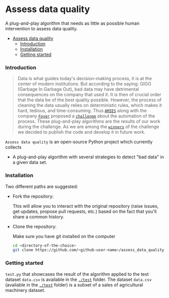# Assess data quality

A plug-and-play algorithm that needs as little as possible human intervention to assess data quality.

- [Assess data quality](#assess-data-quality)
    - [Introduction](#introduction)
    - [Installation](#installation)
    - [Getting started](#getting-started)

### Introduction

> Data is what guides today's decision-making process, it is at the center of modern institutions.
> But according to the saying: GIGO (Garbage In Garbage Out), bad data may have detrimental consequences on the company that used it.
> It is then of crucial order that the data be of the best quality possible.
> However, the process of cleaning the data usually relies on deterministic rules, which makes it hard, tedious, and time-consuming.
> Thus [`AMIES`](<https://www.agence-maths-entreprises.fr/public/pages/index.html>) along with the company [`Foyer`](https://www.foyer.lu/en) proposed a [`challenge`](https://challenge-maths.sciencesconf.org/) about the automation of the process.
> These plug-and-play algorithms are the results of our work during the challenge.
> As we are among the [`winners`](https://briques2math.home.blog/2021/10/26/diala-mariem-et-mehdi-evaluation-automatique-de-la-qualite-de-donnees/) of the challenge we decided to publish the code and develop it in future work.

`Assess data quality` is an open-source Python project which currently collects

- A plug-and-play algorithm with several strategies to detect "bad data" in a given data set.

### Installation

Two different paths are suggested:

- Fork the repository:

  This will allow you to interact with the original repository (raise issues, get updates, propose pull requests, etc.) based on the fact that you'll share a common history.

- Clone the repository:

  Make sure you have git installed on the computer

  ```bash
  cd <directory-of-the-choice>
  git clone https://github.com/<github-user-name>/assess_data_quality.git
  ```

### Getting started

``test.py`` that showcases the result of the algorithm applied to the test dataset ``data.csv`` is available in the [`./test`](./test) folder.
The dataset ``data.csv`` (available in the [`./test`](./test) folder) is a subset of a sales of agricultural machinery dataset.
